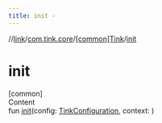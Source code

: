 ```yaml
---
title: init -
---
```

//[link](../../index.md)/[com.tink.core](../index.md)/[[common]Tink](index.md)/[init](init.md)



# init  
[common]  
Content  
fun [init](init.md)(config: [TinkConfiguration](../../com.tink.service.network/[common]-tink-configuration/index.md), context: <ERROR CLASS>)  



